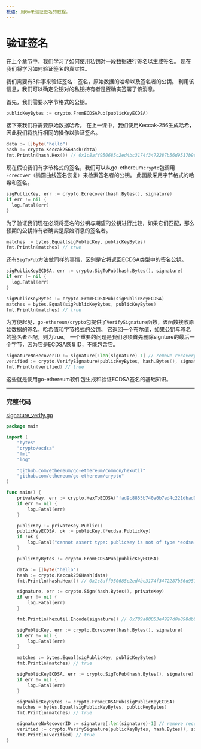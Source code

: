 ```yaml
---
概述: 用Go来验证签名的教程。
---
```


# 验证签名

在上个章节中，我们学习了如何使用私钥对一段数据进行签名以生成签名。 现在我们将学习如何验证签名的真实性。

我们需要有3件事来验证签名：签名，原始数据的哈希以及签名者的公钥。 利用该信息，我们可以确定公钥对的私钥持有者是否确实签署了该消息。

首先，我们需要以字节格式的公钥。


```go
publicKeyBytes := crypto.FromECDSAPub(publicKeyECDSA)
```

接下来我们将需要原始数据哈希。 在上一课中，我们使用Keccak-256生成哈希，因此我们将执行相同的操作以验证签名。

```go
data := []byte("hello")
hash := crypto.Keccak256Hash(data)
fmt.Println(hash.Hex()) // 0x1c8aff950685c2ed4bc3174f3472287b56d9517b9c948127319a09a7a36deac8
```

现在假设我们有字节格式的签名，我们可以从go-ethereum`crypto`包调用`Ecrecover`（椭圆曲线签名恢复）来检索签名者的公钥。 此函数采用字节格式的哈希和签名。

```go
sigPublicKey, err := crypto.Ecrecover(hash.Bytes(), signature)
if err != nil {
  log.Fatal(err)
}
```

为了验证我们现在必须将签名的公钥与期望的公钥进行比较，如果它们匹配，那么预期的公钥持有者确实是原始消息的签名者。

```go
matches := bytes.Equal(sigPublicKey, publicKeyBytes)
fmt.Println(matches) // true
```

还有`SigToPub`方法做同样的事情，区别是它将返回ECDSA类型中的签名公钥。

```go
sigPublicKeyECDSA, err := crypto.SigToPub(hash.Bytes(), signature)
if err != nil {
  log.Fatal(err)
}

sigPublicKeyBytes := crypto.FromECDSAPub(sigPublicKeyECDSA)
matches = bytes.Equal(sigPublicKeyBytes, publicKeyBytes)
fmt.Println(matches) // true
```

为方便起见，`go-ethereum/crypto`包提供了`VerifySignature`函数，该函数接收原始数据的签名，哈希值和字节格式的公钥。 它返回一个布尔值，如果公钥与签名的签名者匹配，则为true。 一个重要的问题是我们必须首先删除signture的最后一个字节，因为它是ECDSA恢复ID，不能包含它。

```go
signatureNoRecoverID := signature[:len(signature)-1] // remove recovery ID
verified := crypto.VerifySignature(publicKeyBytes, hash.Bytes(), signatureNoRecoverID)
fmt.Println(verified) // true
```

这些就是使用go-ethereum软件包生成和验证ECDSA签名的基础知识。

---

### 完整代码

[signature_verify.go](https://github.com/miguelmota/ethereum-development-with-go-book/blob/master/code/signature_verify.go)

```go
package main

import (
	"bytes"
	"crypto/ecdsa"
	"fmt"
	"log"

	"github.com/ethereum/go-ethereum/common/hexutil"
	"github.com/ethereum/go-ethereum/crypto"
)

func main() {
	privateKey, err := crypto.HexToECDSA("fad9c8855b740a0b7ed4c221dbad0f33a83a49cad6b3fe8d5817ac83d38b6a19")
	if err != nil {
		log.Fatal(err)
	}

	publicKey := privateKey.Public()
	publicKeyECDSA, ok := publicKey.(*ecdsa.PublicKey)
	if !ok {
		log.Fatal("cannot assert type: publicKey is not of type *ecdsa.PublicKey")
	}

	publicKeyBytes := crypto.FromECDSAPub(publicKeyECDSA)

	data := []byte("hello")
	hash := crypto.Keccak256Hash(data)
	fmt.Println(hash.Hex()) // 0x1c8aff950685c2ed4bc3174f3472287b56d9517b9c948127319a09a7a36deac8

	signature, err := crypto.Sign(hash.Bytes(), privateKey)
	if err != nil {
		log.Fatal(err)
	}

	fmt.Println(hexutil.Encode(signature)) // 0x789a80053e4927d0a898db8e065e948f5cf086e32f9ccaa54c1908e22ac430c62621578113ddbb62d509bf6049b8fb544ab06d36f916685a2eb8e57ffadde02301

	sigPublicKey, err := crypto.Ecrecover(hash.Bytes(), signature)
	if err != nil {
		log.Fatal(err)
	}

	matches := bytes.Equal(sigPublicKey, publicKeyBytes)
	fmt.Println(matches) // true

	sigPublicKeyECDSA, err := crypto.SigToPub(hash.Bytes(), signature)
	if err != nil {
		log.Fatal(err)
	}

	sigPublicKeyBytes := crypto.FromECDSAPub(sigPublicKeyECDSA)
	matches = bytes.Equal(sigPublicKeyBytes, publicKeyBytes)
	fmt.Println(matches) // true

	signatureNoRecoverID := signature[:len(signature)-1] // remove recovery id
	verified := crypto.VerifySignature(publicKeyBytes, hash.Bytes(), signatureNoRecoverID)
	fmt.Println(verified) // true
}
```
